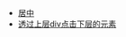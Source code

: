 - <a href="../pages/css/居中.md">居中</a>
- <a href="../pages/css/透过上层div点击下层的元素.md">透过上层div点击下层的元素</a>
